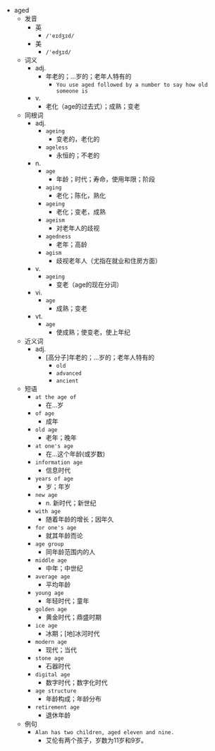 - aged
  - 发音
    - 英
      - `/'eɪdʒɪd/`
    - 美
      - `/'edʒɪd/`
  - 词义
    - adj.
      - 年老的；…岁的；老年人特有的
        - `You use aged followed by a number to say how old someone is`
    - v.
      - 老化（age的过去式）；成熟；变老
  - 同根词
    - adj.
      - `ageing`
        - 变老的，老化的
      - `ageless`
        - 永恒的；不老的
    - n.
      - `age`
        - 年龄；时代；寿命，使用年限；阶段
      - `aging`
        - 老化；陈化，熟化
      - `ageing`
        - 老化；变老，成熟
      - `ageism`
        - 对老年人的歧视
      - `agedness`
        - 老年；高龄
      - `agism`
        - 歧视老年人（尤指在就业和住房方面）
    - v.
      - `ageing`
        - 变老（age的现在分词）
    - vi.
      - `age`
        - 成熟；变老
    - vt.
      - `age`
        - 使成熟；使变老，使上年纪
  - 近义词
    - adj.
      - [高分子]年老的；…岁的；老年人特有的
        - `old`
        - `advanced`
        - `ancient`
  - 短语
    - `at the age of`
      - 在…岁 
    - `of age`
      - 成年 
    - `old age`
      - 老年；晚年 
    - `at one's age`
      - 在…这个年龄(或岁数) 
    - `information age`
      - 信息时代 
    - `years of age`
      - 岁；年岁 
    - `new age`
      - n. 新时代；新世纪 
    - `with age`
      - 随着年龄的增长；因年久 
    - `for one's age`
      - 就其年龄而论 
    - `age group`
      - 同年龄范围内的人 
    - `middle age`
      - 中年；中世纪 
    - `average age`
      - 平均年龄 
    - `young age`
      - 年轻时代；童年 
    - `golden age`
      - 黄金时代；鼎盛时期 
    - `ice age`
      - 冰期；[地]冰河时代 
    - `modern age`
      - 现代；当代 
    - `stone age`
      - 石器时代 
    - `digital age`
      - 数字时代；数字化时代 
    - `age structure`
      - 年龄构成；年龄分布 
    - `retirement age`
      - 退休年龄 
  - 例句
    - `Alan has two children, aged eleven and nine.`
      - 艾伦有两个孩子，岁数为11岁和9岁。

